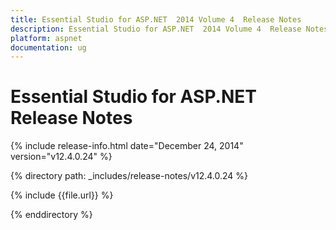 ```yaml
---
title: Essential Studio for ASP.NET  2014 Volume 4  Release Notes  
description: Essential Studio for ASP.NET  2014 Volume 4  Release Notes  
platform: aspnet
documentation: ug
---
```


# Essential Studio for ASP.NET  Release Notes  

{% include release-info.html date="December 24, 2014"  version="v12.4.0.24" %} 


{% directory path: _includes/release-notes/v12.4.0.24 %}

{% include {{file.url}} %}

{% enddirectory %}